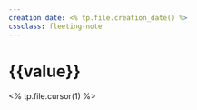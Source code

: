 ```yaml
---
creation date: <% tp.file.creation_date() %>
cssclass: fleeting-note
---
```

# {{value}}

<% tp.file.cursor(1) %>




